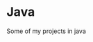 # Java
Some of my projects in java
<img link="https://www.ifpe.edu.br/campus/palmares/noticias/divulgado-resultado-do-curso-de-extensao-em-java/javalogo.png">
